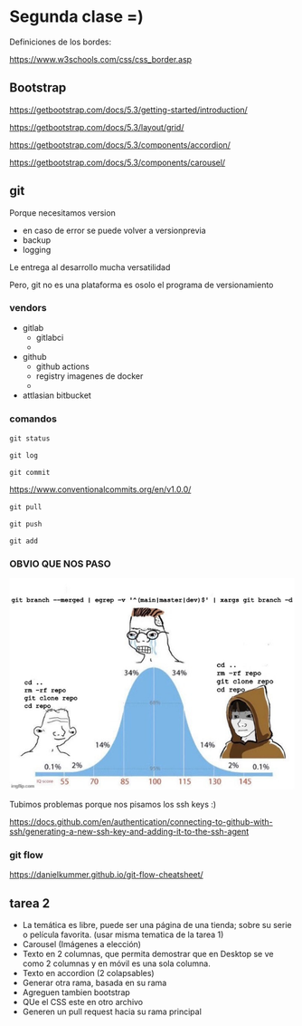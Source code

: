 # Segunda clase =) 

Definiciones de los bordes:

https://www.w3schools.com/css/css_border.asp

## Bootstrap

https://getbootstrap.com/docs/5.3/getting-started/introduction/

https://getbootstrap.com/docs/5.3/layout/grid/

https://getbootstrap.com/docs/5.3/components/accordion/

https://getbootstrap.com/docs/5.3/components/carousel/

## git

Porque necesitamos version

- en caso de error se puede volver a versionprevia
- backup
- logging

Le entrega al desarrollo mucha versatilidad

Pero, git no es una plataforma
es osolo el programa de versionamiento


### vendors

- gitlab
  - gitlabci
  - 
- github
  - github actions
  - registry imagenes de docker
  - 
- attlasian bitbucket

### comandos
```
git status
```
```
git log
```
```
git commit
```
https://www.conventionalcommits.org/en/v1.0.0/
```
git pull
```
```
git push
```
```
git add
```

### OBVIO QUE NOS PASO

![](../img/001.jpg)

Tubimos problemas porque nos pisamos los ssh keys :) 

https://docs.github.com/en/authentication/connecting-to-github-with-ssh/generating-a-new-ssh-key-and-adding-it-to-the-ssh-agent

### git flow

https://danielkummer.github.io/git-flow-cheatsheet/


## tarea 2

- La temática es libre, puede ser una página de una tienda; sobre su serie o película favorita. (usar misma tematica de la tarea 1)
- Carousel (Imágenes a elección)
- Texto en 2 columnas, que permita demostrar que en Desktop se ve como 2 columnas y en móvil es una sola columna.
- Texto en accordion (2 colapsables)
- Generar otra rama, basada en su rama
- Agreguen tambien bootstrap
- QUe el CSS este en otro archivo
- Generen un pull request hacia su rama principal

